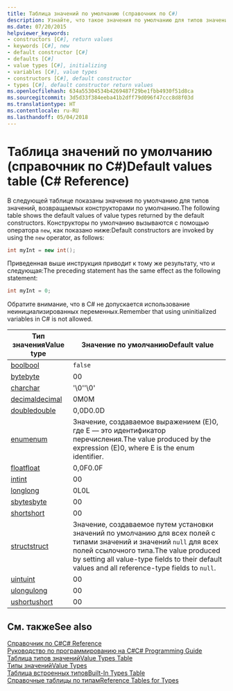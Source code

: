```yaml
---
title: Таблица значений по умолчанию (справочник по C#)
description: Узнайте, что такое значения по умолчанию для типов значений, возвращаемых конструкторами по умолчанию.
ms.date: 07/20/2015
helpviewer_keywords:
- constructors [C#], return values
- keywords [C#], new
- default constructor [C#]
- defaults [C#]
- value types [C#], initializing
- variables [C#], value types
- constructors [C#], default constructor
- types [C#], default constructor return values
ms.openlocfilehash: 634a55304534b4269487f29be1fbb4930f51d8ca
ms.sourcegitcommit: 3d5d33f384eeba41b2dff79d096f47ccc8d8f03d
ms.translationtype: HT
ms.contentlocale: ru-RU
ms.lasthandoff: 05/04/2018
---
```

# <a name="default-values-table-c-reference"></a><span data-ttu-id="810c4-103">Таблица значений по умолчанию (справочник по C#)</span><span class="sxs-lookup"><span data-stu-id="810c4-103">Default values table (C# Reference)</span></span>

<span data-ttu-id="810c4-104">В следующей таблице показаны значения по умолчанию для типов значений, возвращаемых конструкторами по умолчанию.</span><span class="sxs-lookup"><span data-stu-id="810c4-104">The following table shows the default values of value types returned by the default constructors.</span></span> <span data-ttu-id="810c4-105">Конструкторы по умолчанию вызываются с помощью оператора `new`, как показано ниже:</span><span class="sxs-lookup"><span data-stu-id="810c4-105">Default constructors are invoked by using the `new` operator, as follows:</span></span>

```csharp
int myInt = new int();
```

<span data-ttu-id="810c4-106">Приведенная выше инструкция приводит к тому же результату, что и следующая:</span><span class="sxs-lookup"><span data-stu-id="810c4-106">The preceding statement has the same effect as the following statement:</span></span>

```csharp
int myInt = 0;
```

<span data-ttu-id="810c4-107">Обратите внимание, что в C# не допускается использование неинициализированных переменных.</span><span class="sxs-lookup"><span data-stu-id="810c4-107">Remember that using uninitialized variables in C# is not allowed.</span></span>

|<span data-ttu-id="810c4-108">Тип значения</span><span class="sxs-lookup"><span data-stu-id="810c4-108">Value type</span></span>|<span data-ttu-id="810c4-109">Значение по умолчанию</span><span class="sxs-lookup"><span data-stu-id="810c4-109">Default value</span></span>|
|----------------|-------------------|
|[<span data-ttu-id="810c4-110">bool</span><span class="sxs-lookup"><span data-stu-id="810c4-110">bool</span></span>](bool.md)|`false`|
|[<span data-ttu-id="810c4-111">byte</span><span class="sxs-lookup"><span data-stu-id="810c4-111">byte</span></span>](byte.md)|<span data-ttu-id="810c4-112">0</span><span class="sxs-lookup"><span data-stu-id="810c4-112">0</span></span>|
|[<span data-ttu-id="810c4-113">char</span><span class="sxs-lookup"><span data-stu-id="810c4-113">char</span></span>](char.md)|<span data-ttu-id="810c4-114">'\0'</span><span class="sxs-lookup"><span data-stu-id="810c4-114">'\0'</span></span>|
|[<span data-ttu-id="810c4-115">decimal</span><span class="sxs-lookup"><span data-stu-id="810c4-115">decimal</span></span>](decimal.md)|<span data-ttu-id="810c4-116">0M</span><span class="sxs-lookup"><span data-stu-id="810c4-116">0M</span></span>|
|[<span data-ttu-id="810c4-117">double</span><span class="sxs-lookup"><span data-stu-id="810c4-117">double</span></span>](double.md)|<span data-ttu-id="810c4-118">0,0D</span><span class="sxs-lookup"><span data-stu-id="810c4-118">0.0D</span></span>|
|[<span data-ttu-id="810c4-119">enum</span><span class="sxs-lookup"><span data-stu-id="810c4-119">enum</span></span>](enum.md)|<span data-ttu-id="810c4-120">Значение, создаваемое выражением (E)0, где E — это идентификатор перечисления.</span><span class="sxs-lookup"><span data-stu-id="810c4-120">The value produced by the expression (E)0, where E is the enum identifier.</span></span>|
|[<span data-ttu-id="810c4-121">float</span><span class="sxs-lookup"><span data-stu-id="810c4-121">float</span></span>](float.md)|<span data-ttu-id="810c4-122">0,0F</span><span class="sxs-lookup"><span data-stu-id="810c4-122">0.0F</span></span>|
|[<span data-ttu-id="810c4-123">int</span><span class="sxs-lookup"><span data-stu-id="810c4-123">int</span></span>](int.md)|<span data-ttu-id="810c4-124">0</span><span class="sxs-lookup"><span data-stu-id="810c4-124">0</span></span>|
|[<span data-ttu-id="810c4-125">long</span><span class="sxs-lookup"><span data-stu-id="810c4-125">long</span></span>](long.md)|<span data-ttu-id="810c4-126">0L</span><span class="sxs-lookup"><span data-stu-id="810c4-126">0L</span></span>|
|[<span data-ttu-id="810c4-127">sbyte</span><span class="sxs-lookup"><span data-stu-id="810c4-127">sbyte</span></span>](sbyte.md)|<span data-ttu-id="810c4-128">0</span><span class="sxs-lookup"><span data-stu-id="810c4-128">0</span></span>|
|[<span data-ttu-id="810c4-129">short</span><span class="sxs-lookup"><span data-stu-id="810c4-129">short</span></span>](short.md)|<span data-ttu-id="810c4-130">0</span><span class="sxs-lookup"><span data-stu-id="810c4-130">0</span></span>|
|[<span data-ttu-id="810c4-131">struct</span><span class="sxs-lookup"><span data-stu-id="810c4-131">struct</span></span>](struct.md)|<span data-ttu-id="810c4-132">Значение, создаваемое путем установки значений по умолчанию для всех полей с типами значений и значений `null` для всех полей ссылочного типа.</span><span class="sxs-lookup"><span data-stu-id="810c4-132">The value produced by setting all value-type fields to their default values and all reference-type fields to `null`.</span></span>|
|[<span data-ttu-id="810c4-133">uint</span><span class="sxs-lookup"><span data-stu-id="810c4-133">uint</span></span>](uint.md)|<span data-ttu-id="810c4-134">0</span><span class="sxs-lookup"><span data-stu-id="810c4-134">0</span></span>|
|[<span data-ttu-id="810c4-135">ulong</span><span class="sxs-lookup"><span data-stu-id="810c4-135">ulong</span></span>](ulong.md)|<span data-ttu-id="810c4-136">0</span><span class="sxs-lookup"><span data-stu-id="810c4-136">0</span></span>|
|[<span data-ttu-id="810c4-137">ushort</span><span class="sxs-lookup"><span data-stu-id="810c4-137">ushort</span></span>](ushort.md)|<span data-ttu-id="810c4-138">0</span><span class="sxs-lookup"><span data-stu-id="810c4-138">0</span></span>|

## <a name="see-also"></a><span data-ttu-id="810c4-139">См. также</span><span class="sxs-lookup"><span data-stu-id="810c4-139">See also</span></span>
 [<span data-ttu-id="810c4-140">Справочник по C#</span><span class="sxs-lookup"><span data-stu-id="810c4-140">C# Reference</span></span>](../index.md)  
 [<span data-ttu-id="810c4-141">Руководство по программированию на C#</span><span class="sxs-lookup"><span data-stu-id="810c4-141">C# Programming Guide</span></span>](../../programming-guide/index.md)  
 [<span data-ttu-id="810c4-142">Таблица типов значений</span><span class="sxs-lookup"><span data-stu-id="810c4-142">Value Types Table</span></span>](value-types-table.md)  
 [<span data-ttu-id="810c4-143">Типы значений</span><span class="sxs-lookup"><span data-stu-id="810c4-143">Value Types</span></span>](value-types.md)  
 [<span data-ttu-id="810c4-144">Таблица встроенных типов</span><span class="sxs-lookup"><span data-stu-id="810c4-144">Built-In Types Table</span></span>](built-in-types-table.md)  
 [<span data-ttu-id="810c4-145">Справочные таблицы по типам</span><span class="sxs-lookup"><span data-stu-id="810c4-145">Reference Tables for Types</span></span>](reference-tables-for-types.md)
